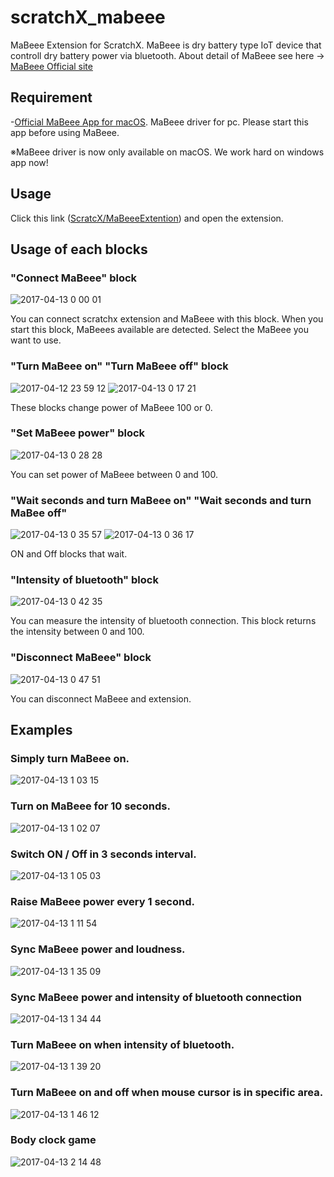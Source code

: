 # scratchX_mabeee
MaBeee Extension for ScratchX.
MaBeee is dry battery type IoT device that controll dry battery power via bluetooth.
About detail of MaBeee see here -> [MaBeee Official site](https://mabeee.mobi/)

## Requirement

-[Official MaBeee App for macOS](https://github.com/novars-jp/MaBeeeMacApp).
MaBeee driver for pc. Please start this app before using MaBeee.

※MaBeee driver is now only available on macOS. We work hard on windows app now!

## Usage
Click this link ([ScratcX/MaBeeeExtention](http://scratchx.org/?url=https://novars-jp.github.io/scratchX_mabeee/mabeee.js#scratch)) and open the extension.

## Usage of each blocks
### "Connect MaBeee" block
![2017-04-13 0 00 01](https://cloud.githubusercontent.com/assets/24409457/25064963/04cbcf14-2241-11e7-8f6c-20c9db15b236.png)

You can connect scratchx extension and MaBeee with this block.
When you start this block, MaBeees available are detected. Select the MaBeee you want to use.

### "Turn MaBeee on" "Turn MaBeee off" block
![2017-04-12 23 59 12](https://cloud.githubusercontent.com/assets/24409457/25064967/218eb4d6-2241-11e7-9101-8138e83a5e3e.png)
![2017-04-13 0 17 21](https://cloud.githubusercontent.com/assets/24409457/25064969/25e75d1c-2241-11e7-9411-07d98e43dcf0.png)

These blocks change power of MaBeee 100 or 0.

### "Set MaBeee power" block
![2017-04-13 0 28 28](https://cloud.githubusercontent.com/assets/24409457/25064974/3af804d6-2241-11e7-8586-b3fd8fec2031.png)

You can set power of MaBeee between 0 and 100.

### "Wait seconds and turn MaBeee on" "Wait seconds and turn MaBee off"
![2017-04-13 0 35 57](https://cloud.githubusercontent.com/assets/24409457/25064976/48df2aa2-2241-11e7-8d3e-283b04d77317.png)
![2017-04-13 0 36 17](https://cloud.githubusercontent.com/assets/24409457/25064977/4a9db05c-2241-11e7-8402-822db6bd3e7a.png)

ON and Off blocks that wait.

### "Intensity of bluetooth" block
![2017-04-13 0 42 35](https://cloud.githubusercontent.com/assets/24409457/25064986/573b650c-2241-11e7-9efa-25439ac80d6d.png)

You can measure the intensity of bluetooth connection.
This block returns the intensity between 0 and 100.

### "Disconnect MaBeee" block
![2017-04-13 0 47 51](https://cloud.githubusercontent.com/assets/24409457/25064988/613127e0-2241-11e7-930c-ce913b16ce22.png)

You can disconnect MaBeee and extension.

## Examples

### Simply turn MaBeee on.
![2017-04-13 1 03 15](https://cloud.githubusercontent.com/assets/24409457/25065029/d8f9393e-2241-11e7-8dcc-1b55c8c0c3fb.png)

### Turn on MaBeee for 10 seconds.
![2017-04-13 1 02 07](https://cloud.githubusercontent.com/assets/24409457/25065013/c1a86f8e-2241-11e7-98e0-cf770cab0081.png)

### Switch ON / Off in 3 seconds interval.
![2017-04-13 1 05 03](https://cloud.githubusercontent.com/assets/24409457/25065033/f2d760f6-2241-11e7-92b3-948e062742f6.png)

### Raise MaBeee power every 1 second.
![2017-04-13 1 11 54](https://cloud.githubusercontent.com/assets/24409457/25065078/13b72166-2243-11e7-8dde-5167352eea1f.png)


### Sync MaBeee power and loudness.
![2017-04-13 1 35 09](https://cloud.githubusercontent.com/assets/24409457/25065042/2d1bc7e8-2242-11e7-86b4-ea41f3ef015a.png)

### Sync MaBeee power and intensity of bluetooth connection
![2017-04-13 1 34 44](https://cloud.githubusercontent.com/assets/24409457/25065044/30fd5b4c-2242-11e7-8030-54c770142ebf.png)

### Turn MaBeee on when intensity of bluetooth.
![2017-04-13 1 39 20](https://cloud.githubusercontent.com/assets/24409457/25065047/50148b54-2242-11e7-8115-6abaf6d6f04a.png)

### Turn MaBeee on and off when mouse cursor is in specific area.
![2017-04-13 1 46 12](https://cloud.githubusercontent.com/assets/24409457/25065051/6477b562-2242-11e7-9d63-c85ee64b1a7d.png)

### Body clock game
![2017-04-13 2 14 48](https://cloud.githubusercontent.com/assets/24409457/25065060/7fd1c62c-2242-11e7-843f-17c41d06041e.png)
